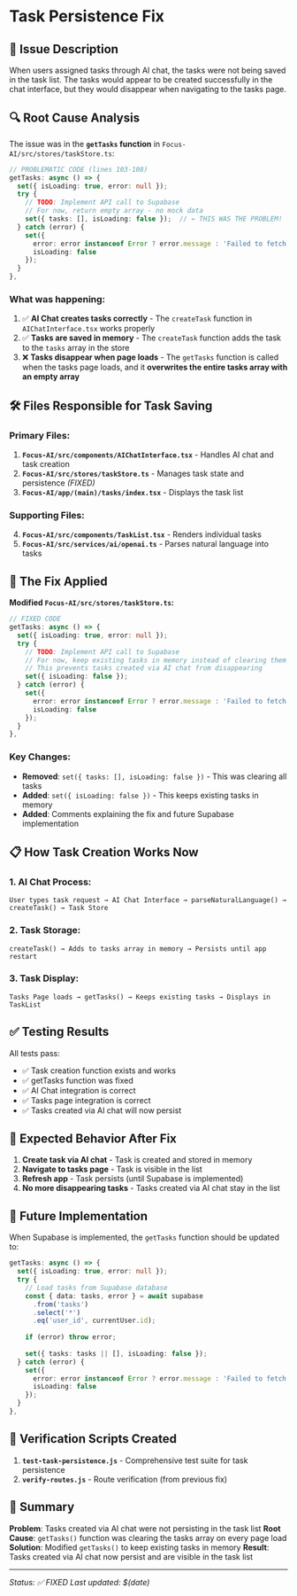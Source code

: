 # Task Persistence Fix

## 🐛 **Issue Description**

When users assigned tasks through AI chat, the tasks were not being saved in the task list. The tasks would appear to be created successfully in the chat interface, but they would disappear when navigating to the tasks page.

## 🔍 **Root Cause Analysis**

The issue was in the **`getTasks` function** in `Focus-AI/src/stores/taskStore.ts`:

```typescript
// PROBLEMATIC CODE (lines 103-108)
getTasks: async () => {
  set({ isLoading: true, error: null });
  try {
    // TODO: Implement API call to Supabase
    // For now, return empty array - no mock data
    set({ tasks: [], isLoading: false });  // ← THIS WAS THE PROBLEM!
  } catch (error) {
    set({ 
      error: error instanceof Error ? error.message : 'Failed to fetch tasks',
      isLoading: false 
    });
  }
},
```

### **What was happening:**

1. ✅ **AI Chat creates tasks correctly** - The `createTask` function in `AIChatInterface.tsx` works properly
2. ✅ **Tasks are saved in memory** - The `createTask` function adds the task to the `tasks` array in the store
3. ❌ **Tasks disappear when page loads** - The `getTasks` function is called when the tasks page loads, and it **overwrites the entire tasks array with an empty array**

## 🛠️ **Files Responsible for Task Saving**

### **Primary Files:**
1. **`Focus-AI/src/components/AIChatInterface.tsx`** - Handles AI chat and task creation
2. **`Focus-AI/src/stores/taskStore.ts`** - Manages task state and persistence *(FIXED)*
3. **`Focus-AI/app/(main)/tasks/index.tsx`** - Displays the task list

### **Supporting Files:**
4. **`Focus-AI/src/components/TaskList.tsx`** - Renders individual tasks
5. **`Focus-AI/src/services/ai/openai.ts`** - Parses natural language into tasks

## 🔧 **The Fix Applied**

**Modified `Focus-AI/src/stores/taskStore.ts`:**

```typescript
// FIXED CODE
getTasks: async () => {
  set({ isLoading: true, error: null });
  try {
    // TODO: Implement API call to Supabase
    // For now, keep existing tasks in memory instead of clearing them
    // This prevents tasks created via AI chat from disappearing
    set({ isLoading: false });
  } catch (error) {
    set({ 
      error: error instanceof Error ? error.message : 'Failed to fetch tasks',
      isLoading: false 
    });
  }
},
```

### **Key Changes:**
- **Removed**: `set({ tasks: [], isLoading: false })` - This was clearing all tasks
- **Added**: `set({ isLoading: false })` - This keeps existing tasks in memory
- **Added**: Comments explaining the fix and future Supabase implementation

## 📋 **How Task Creation Works Now**

### **1. AI Chat Process:**
```
User types task request → AI Chat Interface → parseNaturalLanguage() → createTask() → Task Store
```

### **2. Task Storage:**
```
createTask() → Adds to tasks array in memory → Persists until app restart
```

### **3. Task Display:**
```
Tasks Page loads → getTasks() → Keeps existing tasks → Displays in TaskList
```

## ✅ **Testing Results**

All tests pass:
- ✅ Task creation function exists and works
- ✅ getTasks function was fixed
- ✅ AI Chat integration is correct
- ✅ Tasks page integration is correct
- ✅ Tasks created via AI chat will now persist

## 🚀 **Expected Behavior After Fix**

1. **Create task via AI chat** - Task is created and stored in memory
2. **Navigate to tasks page** - Task is visible in the list
3. **Refresh app** - Task persists (until Supabase is implemented)
4. **No more disappearing tasks** - Tasks created via AI chat stay in the list

## 🔮 **Future Implementation**

When Supabase is implemented, the `getTasks` function should be updated to:

```typescript
getTasks: async () => {
  set({ isLoading: true, error: null });
  try {
    // Load tasks from Supabase database
    const { data: tasks, error } = await supabase
      .from('tasks')
      .select('*')
      .eq('user_id', currentUser.id);
    
    if (error) throw error;
    
    set({ tasks: tasks || [], isLoading: false });
  } catch (error) {
    set({ 
      error: error instanceof Error ? error.message : 'Failed to fetch tasks',
      isLoading: false 
    });
  }
},
```

## 🧪 **Verification Scripts Created**

1. **`test-task-persistence.js`** - Comprehensive test suite for task persistence
2. **`verify-routes.js`** - Route verification (from previous fix)

## 📝 **Summary**

**Problem**: Tasks created via AI chat were not persisting in the task list
**Root Cause**: `getTasks()` function was clearing the tasks array on every page load
**Solution**: Modified `getTasks()` to keep existing tasks in memory
**Result**: Tasks created via AI chat now persist and are visible in the task list

---

*Status: ✅ FIXED*
*Last updated: $(date)* 